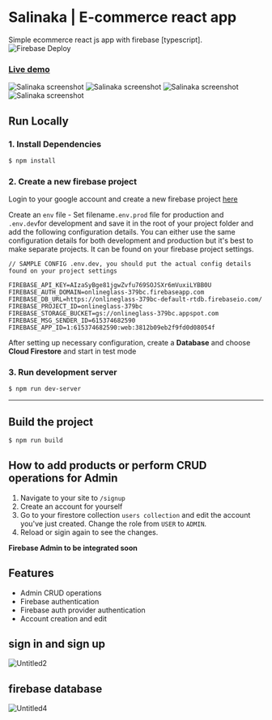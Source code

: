 # Salinaka | E-commerce react app
Simple ecommerce react js app with firebase [typescript].
![Firebase Deploy](https://github.com/jgudo/ecommerce-react/workflows/Firebase%20Deploy/badge.svg)

### [Live demo](https://salinaka-ecommerce.web.app/)

![Salinaka screenshot](https://raw.githubusercontent.com/jgudo/ecommerce-react/master/static/screeny1.png)
![Salinaka screenshot](https://raw.githubusercontent.com/jgudo/ecommerce-react/master/static/screeny2.png)
![Salinaka screenshot](https://raw.githubusercontent.com/jgudo/ecommerce-react/master/static/screeny3.png)
![Salinaka screenshot](https://raw.githubusercontent.com/jgudo/ecommerce-react/master/static/screeny7.png)

## Run Locally
### 1. Install Dependencies
```sh
$ npm install
```

### 2. Create a new firebase project
Login to your google account and create a new firebase project [here](https://console.firebase.google.com/u/0/)

Create an `env` file - Set filename`.env.prod` file for production and `.env.dev`for development and save it in the root of your project folder
and add the following configuration details. You can either use the same configuration details for both development and production but it's best to make separate projects. It can be found on your firebase project settings.

```
// SAMPLE CONFIG .env.dev, you should put the actual config details found on your project settings

FIREBASE_API_KEY=AIzaSyBge81jgwZvfu769SOJSXr6mVuxiLYBB0U
FIREBASE_AUTH_DOMAIN=onlineglass-379bc.firebaseapp.com
FIREBASE_DB_URL=https://onlineglass-379bc-default-rtdb.firebaseio.com/
FIREBASE_PROJECT_ID=onlineglass-379bc
FIREBASE_STORAGE_BUCKET=gs://onlineglass-379bc.appspot.com
FIREBASE_MSG_SENDER_ID=615374682590
FIREBASE_APP_ID=1:615374682590:web:3812b09eb2f9fd0d08054f

``` 

After setting up necessary configuration,
create a **Database** and choose **Cloud Firestore** and start in test mode

### 3. Run development server
```sh 
$ npm run dev-server
```

---

## Build the project
```sh
$ npm run build
```

## How to add products or perform CRUD operations for Admin
1. Navigate to your site to `/signup`
2. Create an account for yourself
3. Go to your firestore collection `users collection` and edit the account you've just created. Change the role from `USER` to `ADMIN`.
4. Reload or sigin again to see the changes. 

**Firebase Admin to be integrated soon**

## Features

* Admin CRUD operations
* Firebase authentication
* Firebase auth provider authentication
* Account creation and edit

## sign in and sign up 
![Untitled2](https://user-images.githubusercontent.com/89033750/161114921-90397047-8502-4dcf-9c6b-52140f53d1db.png)


## firebase database
![Untitled4](https://user-images.githubusercontent.com/89033750/161115151-a7928fb4-6f2c-4a90-a904-5741c2526ec8.png)


